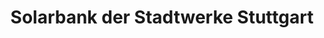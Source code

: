 ---
title: "Solarbank der Stadtwerke Stuttgart"
url: /stuttgart/solarbank-der-stadtwerke-stuttgart-moselstrasse/
shop: Handy
---